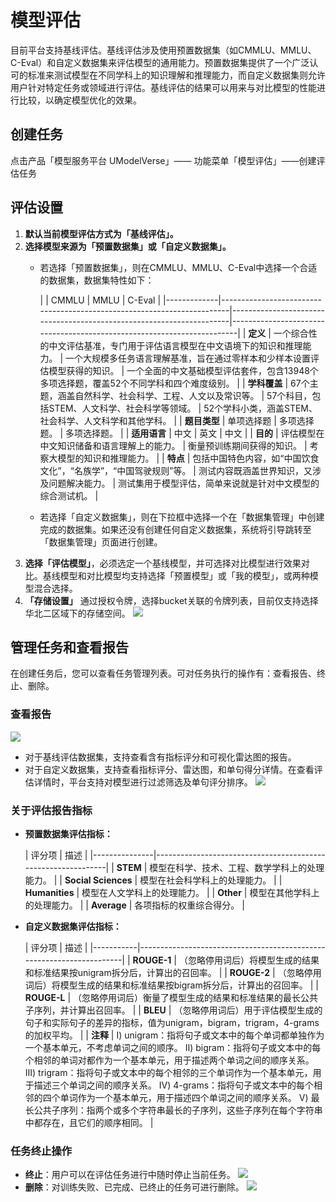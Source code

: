 # 模型评估

目前平台支持基线评估。基线评估涉及使用预置数据集（如CMMLU、MMLU、C-Eval）和自定义数据集来评估模型的通用能力。预置数据集提供了一个广泛认可的标准来测试模型在不同学科上的知识理解和推理能力，而自定义数据集则允许用户针对特定任务或领域进行评估。基线评估的结果可以用来与对比模型的性能进行比较，以确定模型优化的效果。

## 创建任务

点击产品「模型服务平台 UModelVerse」—— 功能菜单「模型评估」——创建评估任务

## 评估设置

1. **默认当前模型评估方式为「基线评估」。**
2. **选择模型来源为「预置数据集」或「自定义数据集」。**
   - 若选择「预置数据集」，则在CMMLU、MMLU、C-Eval中选择一个合适的数据集，数据集特性如下：
     
     |        | CMMLU                                                                 | MMLU                                                                 | C-Eval                                                                 |
|-------------|------------------------------------------------------------------------|----------------------------------------------------------------------|------------------------------------------------------------------------|
| **定义**    | 一个综合性的中文评估基准，专门用于评估语言模型在中文语境下的知识和推理能力。 | 一个大规模多任务语言理解基准，旨在通过零样本和少样本设置评估模型获得的知识。 | 一个全面的中文基础模型评估套件，包含13948个多项选择题，覆盖52个不同学科和四个难度级别。 |
| **学科覆盖** | 67个主题，涵盖自然科学、社会科学、工程、人文以及常识等。               | 57个科目，包括STEM、人文科学、社会科学等领域。                       | 52个学科小类，涵盖STEM、社会科学、人文科学和其他学科。               |
| **题目类型** | 单项选择题                                                             | 多项选择题。                                                         | 多项选择题。                                                           |
| **适用语言** | 中文                                                                   | 英文                                                                 | 中文                                                                   |
| **目的**    | 评估模型在中文知识储备和语言理解上的能力。                             | 衡量预训练期间获得的知识。                                           | 考察大模型的知识和推理能力。                                           |
| **特点**    | 包括中国特色内容，如“中国饮食文化”，“名族学”，“中国驾驶规则”等。       | 测试内容既涵盖世界知识，又涉及问题解决能力。                         | 测试集用于模型评估，简单来说就是针对中文模型的综合测试机。             |
     
     
   - 若选择「自定义数据集」，则在下拉框中选择一个在「数据集管理」中创建完成的数据集。如果还没有创建任何自定义数据集，系统将引导跳转至「数据集管理」页面进行创建。
3. **选择「评估模型」**，必须选定一个基线模型，并可选择对比模型进行效果对比。基线模型和对比模型均支持选择「预置模型」或「我的模型」，或两种模型混合选择。
4. **「存储设置」** 通过授权令牌，选择bucket关联的令牌列表，目前仅支持选择华北二区域下的存储空间。
   ![](https://wdcdn.qpic.cn/MTY4ODg1NjEwOTY0NTI3NA_318257_QXJJ0REFHgZjXT2J_1735875669?w=1484&h=918&type=image/png)

## 管理任务和查看报告

在创建任务后，您可以查看任务管理列表。可对任务执行的操作有：查看报告、终止、删除。

### 查看报告

![](https://wdcdn.qpic.cn/MTY4ODg1NjEwOTY0NTI3NA_722056_9avLvYX2Wyc0E08c_1735893001?w=1642&h=898&type=image/png)

- 对于基线评估数据集，支持查看含有指标评分和可视化雷达图的报告。
- 对于自定义数据集，支持查看指标评分、雷达图，和单句得分详情。在查看评估详情时，平台支持对模型进行过滤筛选及单句评分排序。
  ![](https://wdcdn.qpic.cn/MTY4ODg1NjEwOTY0NTI3NA_804769_eMsARbi1XQYw9-7p_1735891413?w=1477&h=749&type=image/png)

### 关于评估报告指标

- **预置数据集评估指标：**
  
  | 评分项        | 描述                                                         |
|---------------|--------------------------------------------------------------|
| **STEM**      | 模型在科学、技术、工程、数学学科上的处理能力。               |
| **Social Sciences** | 模型在社会科学科上的处理能力。                             |
| **Humanities** | 模型在人文学科上的处理能力。                                 |
| **Other**     | 模型在其他学科上的处理能力。                                 |
| **Average**   | 各项指标的权重综合得分。                                     |
  
  
- **自定义数据集评估指标：**
  
  | 评分项    | 描述                                                                 |
|-----------|----------------------------------------------------------------------|
| **ROUGE-1** | （忽略停用词后）将模型生成的结果和标准结果按unigram拆分后，计算出的召回率。 |
| **ROUGE-2** | （忽略停用词后）将模型生成的结果和标准结果按bigram拆分后，计算出的召回率。 |
| **ROUGE-L** | （忽略停用词后）衡量了模型生成的结果和标准结果的最长公共子序列，并计算出召回率。 |
| **BLEU**   | （忽略停用词后）用于评估模型生成的句子和实际句子的差异的指标，值为unigram，bigram，trigram，4-grams的加权平均。 |
| **注释**   | Ⅰ) unigram：指将句子或文本中的每个单词都单独作为一个基本单元，不考虑单词之间的顺序。 Ⅱ) bigram：指将句子或文本中的每个相邻的单词对都作为一个基本单元，用于描述两个单词之间的顺序关系。 Ⅲ) trigram：指将句子或文本中的每个相邻的三个单词作为一个基本单元，用于描述三个单词之间的顺序关系。 Ⅳ) 4-grams：指将句子或文本中的每个相邻的四个单词作为一个基本单元，用于描述四个单词之间的顺序关系。 Ⅴ) 最长公共子序列：指两个或多个字符串最长的子序列，这些子序列在每个字符串中都存在，且它们的顺序相同。 |
  
  

### 任务终止操作

- **终止**：用户可以在评估任务进行中随时停止当前任务。
  ![](https://wdcdn.qpic.cn/MTY4ODg1NjEwOTY0NTI3NA_759503_YSm5GZNLsTFMqMZP_1735891996?w=696&h=282&type=image/png)
- **删除**：对训练失败、已完成、已终止的任务可进行删除。
  ![](https://wdcdn.qpic.cn/MTY4ODg1NjEwOTY0NTI3NA_253921_vwRVlTYoRo2jo-Wg_1735892415?w=1627&h=897&type=image/png)


